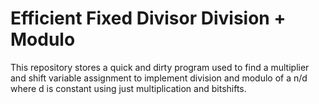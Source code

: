 # Efficient Fixed Divisor Division + Modulo

This repository stores a quick and dirty program used to find a multiplier and
shift variable assignment to implement division and modulo of a n/d where d is
constant using just multiplication and bitshifts.
